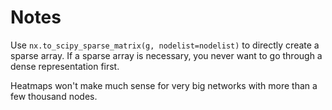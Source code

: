 # Notes 

Use `nx.to_scipy_sparse_matrix(g, nodelist=nodelist)` to directly create a sparse array. If a sparse array is necessary, you never want to go through a 
dense representation first.

Heatmaps won't make much sense for very big networks with more than a few thousand nodes.

